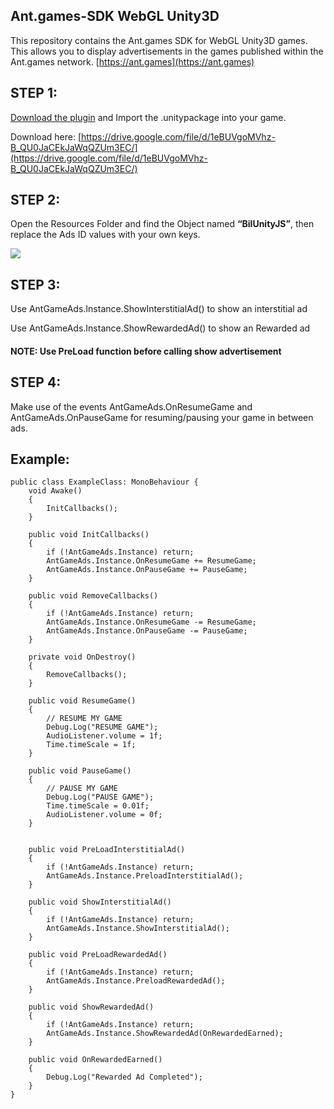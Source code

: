 ## Ant.games-SDK WebGL Unity3D

This repository contains the Ant.games SDK for WebGL Unity3D games. This allows you to display advertisements in the games published within the Ant.games network. [https://ant.games](https://ant.games)

## STEP 1:

[Download the plugin](https://drive.google.com/file/d/1eBUVgoMVhz-B_QU0JaCEkJaWqQZUm3EC/) and Import the .unitypackage into your game.

Download here: [https://drive.google.com/file/d/1eBUVgoMVhz-B_QU0JaCEkJaWqQZUm3EC/](https://drive.google.com/file/d/1eBUVgoMVhz-B_QU0JaCEkJaWqQZUm3EC/)

## STEP 2:

Open the Resources Folder and find the Object named **“BilUnityJS”**, then replace the Ads ID values with your own keys.

![](https://33333.cdn.cke-cs.com/kSW7V9NHUXugvhoQeFaf/images/13b16ad97f0f9664b70e0d03381044a2e229881a9441b08f.png)

## STEP 3:

Use AntGameAds.Instance.ShowInterstitialAd() to show an interstitial ad

Use AntGameAds.Instance.ShowRewardedAd() to show an Rewarded ad

#### NOTE: Use PreLoad function before calling show advertisement

## STEP 4:

Make use of the events AntGameAds.OnResumeGame and AntGameAds.OnPauseGame for resuming/pausing your game in between ads.

## Example:

```plaintext
public class ExampleClass: MonoBehaviour {
	void Awake()
    {
        InitCallbacks();
    }

    public void InitCallbacks()
    {
        if (!AntGameAds.Instance) return;
        AntGameAds.Instance.OnResumeGame += ResumeGame;
        AntGameAds.Instance.OnPauseGame += PauseGame;
    }

    public void RemoveCallbacks()
    {
        if (!AntGameAds.Instance) return;
        AntGameAds.Instance.OnResumeGame -= ResumeGame;
        AntGameAds.Instance.OnPauseGame -= PauseGame;
    }

    private void OnDestroy()
    {
        RemoveCallbacks();
    }

	public void ResumeGame()
    {
        // RESUME MY GAME
        Debug.Log("RESUME GAME");
        AudioListener.volume = 1f;
        Time.timeScale = 1f;
    }

    public void PauseGame()
    {
        // PAUSE MY GAME
        Debug.Log("PAUSE GAME");
        Time.timeScale = 0.01f;
        AudioListener.volume = 0f;
    }


    public void PreLoadInterstitialAd()
    {
        if (!AntGameAds.Instance) return;
        AntGameAds.Instance.PreloadInterstitialAd();
    }

    public void ShowInterstitialAd()
    {
        if (!AntGameAds.Instance) return;
        AntGameAds.Instance.ShowInterstitialAd();
    }

    public void PreLoadRewardedAd()
    {
        if (!AntGameAds.Instance) return;
        AntGameAds.Instance.PreloadRewardedAd();
    }

    public void ShowRewardedAd()
    {
        if (!AntGameAds.Instance) return;
        AntGameAds.Instance.ShowRewardedAd(OnRewardedEarned);
    }

    public void OnRewardedEarned()
    {
        Debug.Log("Rewarded Ad Completed");
    }
}
```
